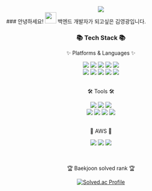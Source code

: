 <div align=center>
   <img src="https://capsule-render.vercel.app/api?type=waving&color=auto&height=200&section=header&text=Glory%20Github!&fontSize=90" />   
</div>
### 안녕하세요! <img src="https://raw.githubusercontent.com/MartinHeinz/MartinHeinz/master/wave.gif" width="30px">
백엔드 개발자가 되고싶은 김영광입니다.
<div align=center>
   <h3>📚 Tech Stack 📚</h3>
   <p>✨ Platforms & Languages ✨</p>
</div>
<div align="center">
   <img src="https://img.shields.io/badge/Java-007396?style=flat&logo=Conda-Forge&logoColor=white" />
   <img src="https://img.shields.io/badge/JavaScript-F7DF1E?style=flat&logo=JavaScript&logoColor=white" />
   <img src="https://img.shields.io/badge/jQuery-0769AD?style=flat&logo=jQuery&logoColor=white" />
   <img src="https://img.shields.io/badge/HTML5-E34F26?style=flat&logo=HTML5&logoColor=white" />
   <img src="https://img.shields.io/badge/CSS3-1572B6?style=flat&logo=CSS3&logoColor=white" />

   <br>
   <img src="https://img.shields.io/badge/Spring-6DB33F?style=flat&logo=Spring&logoColor=white" />
   <img src="https://img.shields.io/badge/Spring Boot-6DB33F?style=flat&logo=Spring Boot&logoColor=white" />
   <img src="https://img.shields.io/badge/MySQL-4479A1?style=flat&logo=MySQL&logoColor=white" />
   <img src="https://img.shields.io/badge/MariaDB-003545?style=flat&logo=MariaDB&logoColor=white" />
   <img src="https://img.shields.io/badge/Linux-FCC624?style=flat&logo=Linux&logoColor=white" />
</div>
<br>
<div align=center>
   <p>🛠 Tools 🛠</p>
</div>
<div align=center>
   <img src="https://img.shields.io/badge/Eclipse%20IDE-2C2255?style=flat&logo=EclipseIDE&logoColor=white" />
   <img src="https://img.shields.io/badge/IntelliJ%20IDE-007ACC?style=flat&logo=IntelliJ IDEA&logoColor=white" />
   <img src="https://img.shields.io/badge/Visual%20Studio%20Code-007ACC?style=flat&logo=VisualStudioCode&logoColor=white" />
   <br>
   <img src="https://img.shields.io/badge/Tomcat-F8DC75?style=flat&logo=ApacheTomcat&logoColor=white" />
   <img src="https://img.shields.io/badge/Swagger-85EA2D?style=flat&logo=Swagger&logoColor=white" />
   <img src="https://img.shields.io/badge/Figma-F24E1E?style=flat&logo=ApacheTomcat&logoColor=white" />
   <img src="https://img.shields.io/badge/GitHub-181717?style=flat&logo=GitHub&logoColor=white" />
</div>
<br>
<div align=center>
   <p>🌴 AWS 🌴</p>
</div>
<div align=center>
   <img src="https://img.shields.io/badge/EC2-FF9900?style=flat&logo=EC2&logoColor=white" />
   <img src="https://img.shields.io/badge/RDS-527FFF?style=flat&logo=Amazon RDS&logoColor=white" />
   <img src="https://img.shields.io/badge/S3-569A31?style=flat&logo=Amazon S3&logoColor=white" />
   <br>
</div>
<div align=center>
   <br>
<br>
<p>🏆 Baekjoon solved rank 🏆</p>
   
[![Solved.ac Profile](http://mazassumnida.wtf/api/v2/generate_badge?boj=dudrhkd6550)](https://solved.ac/dudrhkd6550)
</div>
